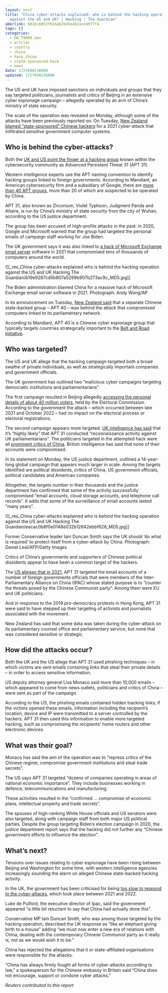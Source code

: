 ```yaml
---
layout: post
title: "China cyber-attacks explained: who is behind the hacking operation
  against the US and UK? | Hacking | The Guardian"
abbrlink: 9d16cb852f624ab2b45e4b2ace4977f4
tags: []
categories:
  - H8_T9OH8_Gen
  - artcles
  - country
  - china
  - hack_china
  - state-sponsered-hack
  - news
date: 1727690236000
updated: 1727690236000
---
```


The US and UK have imposed sanctions on individuals and groups that they say targeted politicians, journalists and critics of Beijing in an extensive cyber espionage campaign – allegedly operated by an arm of China’s ministry of state security.

The scale of the operation was revealed on Monday, although some of the attacks have been previously reported on. On Tuesday, [New Zealand blamed “state-sponsored” Chinese hackers](https://www.theguardian.com/world/2024/mar/26/new-zealand-parliament-china-hack-2021-spy-agency-gcsb) for a 2021 cyber-attack that infiltrated sensitive government computer systems.

## Who is behind the cyber-attacks?

Both the [UK and US point the finger at a hacking group](https://www.theguardian.com/technology/2024/mar/25/us-sanctions-chinese-hackers) known within the cybersecurity community as Advanced Persistent Threat 31 (APT 31).

Western intelligence experts use the APT naming convention to identify hacking groups linked to foreign governments. According to Mandiant, an American cybersecurity firm and a subsidiary of Google, there are [more than 40 APT groups](https://www.mandiant.com/resources/insights/apt-groups), more than 20 of which are suspected to be operated by China.

APT 31, also known as Zirconium, Violet Typhoon, Judgment Panda and Altaire, is run by China’s ministry of state security from the city of Wuhan, according to the US justice department.

The group has been accused of high-profile attacks in the past: in 2020, Google and Microsoft warned that the group had targeted the personal emails of campaign staff working for Joe Biden.

The UK government says it was also linked to [a hack of Microsoft Exchange email server](https://www.theguardian.com/world/2021/jul/19/uk-allies-accuse-chinese-state-backed-group-microsoft-hack) software in 2021 that compromised tens of thousands of computers around the world.

!\[\[\_res\_China cyber-attacks explained who is behind the hacking operation against the US and UK  Hacking  The Guardian/b19e9287cd5b807a5269b907b273ac9c\_MD5.jpg]]

The Biden administration blamed China for a massive hack of Microsoft Exchange email server software in 2021. Photograph: Andy Wong/AP

In its announcement on Tuesday, [New Zealand said](https://www.theguardian.com/world/2024/mar/26/new-zealand-parliament-china-hack-2021-spy-agency-gcsb) that a separate Chinese state-backed group – APT 40 – was behind the attack that compromised computers linked to its parliamentary network.

According to Mandiant, APT 40 is a Chinese cyber espionage group that typically targets countries strategically important to the [Belt and Road Initiative](https://www.theguardian.com/cities/ng-interactive/2018/jul/30/what-china-belt-road-initiative-silk-road-explainer).

## Who was targeted?

The US and UK allege that the hacking campaign targeted both a broad swathe of private individuals, as well as strategically important companies and government officials.

The UK government has outlined two “malicious cyber campaigns targeting democratic institutions and parliamentarians”.

The first campaign resulted in Beijing allegedly [accessing the personal details of about 40 million voters](https://www.theguardian.com/technology/2024/mar/25/details-of-millions-of-uk-voters-accessed-by-chinese-state-ministers-will-say), held by the Electoral Commission. According to the government the attack – which occurred between late 2021 and October 2022 – had no impact on the electoral process or electoral registrations.

The second campaign appears more targeted. [UK intelligence has said](https://www.gov.uk/government/news/uk-holds-china-state-affiliated-organisations-and-individuals-responsible-for-malicious-cyber-activity#:~:text=APT31%20was%20one%20of%20a,allies%20in%20condemning%20these%20actions.) that it’s “highly likely” that APT 31 conducted “reconnaissance activity against UK parliamentarians”. The politicians targeted in the attempted hack were all [prominent critics of China](https://www.theguardian.com/technology/2024/mar/25/chinese-hackers-targeted-electoral-commission-and-politicians-say-security-services). British intelligence has said that none of their accounts were compromised.

In its statement on Monday, the US justice department, outlined a 14-year-long global campaign that appears much larger in scale. Among the targets identified are political dissidents, critics of China, US government officials, political candidates and American companies.

Altogether, the targets number in their thousands and the justice department has confirmed that some of the activity successfully compromised “email accounts, cloud storage accounts, and telephone call records”. It adds that some of the surveillance of email accounts lasted “many years”.

!\[\[\_res\_China cyber-attacks explained who is behind the hacking operation against the US and UK  Hacking  The Guardian/eacac0b8f0e0148e032b12642ebbf626\_MD5.jpg]]

Former Conservative leader Iain Duncan Smith says the UK should ‘do what is required’ to protect itself from a cyber-attack by China. Photograph: Daniel Leal/AFP/Getty Images

Critics of China’s governments and supporters of Chinese political dissidents appear to have been a common target of the hackers.

The [US alleges that in 2021](https://www.theguardian.com/technology/2024/mar/25/us-sanctions-chinese-hackers), APT 31 targeted the email accounts of a number of foreign governments officials that were members of the Inter-Parliamentary Alliance on China (IPAC) whose stated purpose is to “counter the threats posed by the Chinese Communist party”. Among them were EU and UK politicians.

And in response to the 2019 pro-democracy protests in Hong Kong, APT 31 were said to have stepped up their targeting of activists and journalists associated with the movement.

New Zealand has said that some data was taken during the cyber-attack on its parliamentary counsel office and parliamentary service, but none that was considered sensitive or strategic.

## How did the attacks occur?

Both the UK and the US allege that APT 31 used phishing techniques – in which victims are sent emails containing links that steal their private details – in order to access sensitive information.

US deputy attorney general Lisa Monaco said more than 10,000 emails – which appeared to come from news outlets, politicians and critics of China – were sent as part of the campaign.

According to the US, the phishing emails contained hidden tracking links; if the victims opened these emails, information including the recipient’s location, device and IP were transmitted to a server controlled by the hackers. APT 31 then used this information to enable more targeted hacking, such as compromising the recipients’ home routers and other electronic devices.

## What was their goal?

Monaco has said the aim of the operation was to “repress critics of the Chinese regime, compromise government institutions and steal trade secrets”.

The US says APT 31 targeted “dozens of companies operating in areas of national economic importance”. They include businesses working in defence, telecommunications and manufacturing.

These activities resulted in the “confirmed … compromise of economic plans, intellectual property and trade secrets”.

The spouses of high-ranking White House officials and US senators were also targeted, along with campaign staff from both major US political parties. Despite the group targeting Biden’s election campaign in 2020, the justice department report says that the hacking did not further any “Chinese government efforts to influence the election”.

## What’s next?

Tensions over issues relating to cyber espionage have been rising between Beijing and Washington for some time, with western intelligence agencies increasingly sounding the alarm on alleged Chinese state-backed hacking activity.

In the UK, the government has been criticised for being [too slow to respond to the cyber-attacks](https://www.theguardian.com/technology/2024/mar/25/cyber-attacks-china-uk), which took place between 2021 and 2022.

Luke de Pulford, the executive director of Ipac, said the government appeared “a little bit reluctant to say that China had actually done this”.

Conservative MP Iain Duncan Smith, who was among those targeted by the hacking operation, described the UK response as “like an elephant giving birth to a mouse” adding “we must now enter a new era of relations with China, dealing with the contemporary Chinese Communist party as it really is, not as we would wish it to be.”

China has rejected the allegations that it or state-affiliated organisations were responsible for the attacks.

“China has always firmly fought all forms of cyber-attacks according to law,” a spokesperson for the Chinese embassy in Britain said “China does not encourage, support or condone cyber attacks.”

*Reuters contributed to this report*
